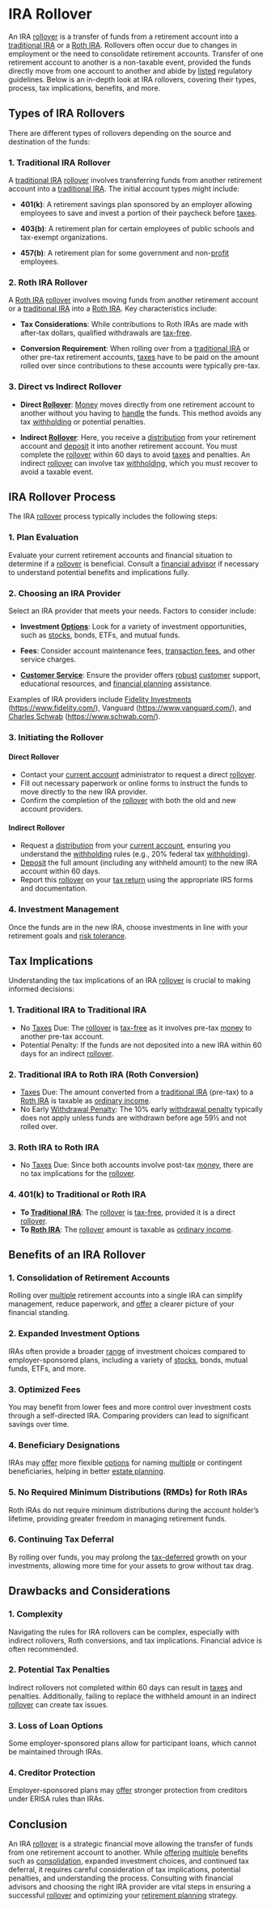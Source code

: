 # IRA Rollover

An IRA [rollover](../r/rollover.md) is a transfer of funds from a retirement account into a [traditional IRA](../t/traditional_ira.md) or a [Roth IRA](../r/roth_ira.md). Rollovers often occur due to changes in employment or the need to consolidate retirement accounts. Transfer of one retirement account to another is a non-taxable event, provided the funds directly move from one account to another and abide by [listed](../l/listed.md) regulatory guidelines. Below is an in-depth look at IRA rollovers, covering their types, process, tax implications, benefits, and more.

## Types of IRA Rollovers

There are different types of rollovers depending on the source and destination of the funds:

### 1. **Traditional IRA Rollover**

A [traditional IRA](../t/traditional_ira.md) [rollover](../r/rollover.md) involves transferring funds from another retirement account into a [traditional IRA](../t/traditional_ira.md). The initial account types might include:

- **401(k)**: A retirement savings plan sponsored by an employer allowing employees to save and invest a portion of their paycheck before [taxes](../t/taxes.md).
  
- **403(b)**: A retirement plan for certain employees of public schools and tax-exempt organizations.

- **457(b)**: A retirement plan for some government and non-[profit](../p/profit.md) employees.

### 2. **Roth IRA Rollover**

A [Roth IRA](../r/roth_ira.md) [rollover](../r/rollover.md) involves moving funds from another retirement account or a [traditional IRA](../t/traditional_ira.md) into a [Roth IRA](../r/roth_ira.md). Key characteristics include:

- **Tax Considerations**: While contributions to Roth IRAs are made with after-tax dollars, qualified withdrawals are [tax-free](../t/tax_free.md).

- **Conversion Requirement**: When rolling over from a [traditional IRA](../t/traditional_ira.md) or other pre-tax retirement accounts, [taxes](../t/taxes.md) have to be paid on the amount rolled over since contributions to these accounts were typically pre-tax.

### 3. **Direct vs Indirect Rollover**

- **Direct [Rollover](../r/rollover.md)**: [Money](../m/money.md) moves directly from one retirement account to another without you having to [handle](../h/handle.md) the funds. This method avoids any tax [withholding](../w/withholding.md) or potential penalties.

- **Indirect [Rollover](../r/rollover.md)**: Here, you receive a [distribution](../d/distribution.md) from your retirement account and [deposit](../d/deposit.md) it into another retirement account. You must complete the [rollover](../r/rollover.md) within 60 days to avoid [taxes](../t/taxes.md) and penalties. An indirect [rollover](../r/rollover.md) can involve tax [withholding](../w/withholding.md), which you must recover to avoid a taxable event.

## IRA Rollover Process

The IRA [rollover](../r/rollover.md) process typically includes the following steps:

### 1. **Plan Evaluation**

Evaluate your current retirement accounts and financial situation to determine if a [rollover](../r/rollover.md) is beneficial. Consult a [financial advisor](../f/financial_advisor.md) if necessary to understand potential benefits and implications fully.

### 2. **Choosing an IRA Provider**

Select an IRA provider that meets your needs. Factors to consider include:

- **Investment [Options](../o/options.md)**: Look for a variety of investment opportunities, such as [stocks](../s/stock.md), bonds, ETFs, and mutual funds.

- **Fees**: Consider account maintenance fees, [transaction fees](../t/transaction_fees.md), and other service charges.

- **[Customer Service](../c/customer_service.md)**: Ensure the provider offers [robust](../r/robust.md) [customer](../c/customer.md) support, educational resources, and [financial planning](../f/financial_planning.md) assistance.

Examples of IRA providers include [Fidelity Investments](../f/fidelity_investments.md) (https://www.fidelity.com/), Vanguard (https://www.vanguard.com/), and [Charles Schwab](../c/charles_schwab.md) (https://www.schwab.com/).

### 3. **Initiating the Rollover**

#### **Direct Rollover**

- Contact your [current account](../c/current_account.md) administrator to request a direct [rollover](../r/rollover.md).
- Fill out necessary paperwork or online forms to instruct the funds to move directly to the new IRA provider.
- Confirm the completion of the [rollover](../r/rollover.md) with both the old and new account providers.

#### **Indirect Rollover**

- Request a [distribution](../d/distribution.md) from your [current account](../c/current_account.md), ensuring you understand the [withholding](../w/withholding.md) rules (e.g., 20% federal tax [withholding](../w/withholding.md)).
- [Deposit](../d/deposit.md) the full amount (including any withheld amount) to the new IRA account within 60 days.
- Report this [rollover](../r/rollover.md) on your [tax return](../t/tax_return.md) using the appropriate IRS forms and documentation.

### 4. **Investment Management**

Once the funds are in the new IRA, choose investments in line with your retirement goals and [risk tolerance](../r/risk_tolerance.md).

## Tax Implications

Understanding the tax implications of an IRA [rollover](../r/rollover.md) is crucial to making informed decisions:

### 1. **Traditional IRA to Traditional IRA**

- No [Taxes](../t/taxes.md) Due: The [rollover](../r/rollover.md) is [tax-free](../t/tax_free.md) as it involves pre-tax [money](../m/money.md) to another pre-tax account.
- Potential Penalty: If the funds are not deposited into a new IRA within 60 days for an indirect [rollover](../r/rollover.md).

### 2. **Traditional IRA to Roth IRA (Roth Conversion)**

- [Taxes](../t/taxes.md) Due: The amount converted from a [traditional IRA](../t/traditional_ira.md) (pre-tax) to a [Roth IRA](../r/roth_ira.md) is taxable as [ordinary income](../o/ordinary_income.md).
- No Early [Withdrawal Penalty](../w/withdrawal_penalty.md): The 10% early [withdrawal penalty](../w/withdrawal_penalty.md) typically does not apply unless funds are withdrawn before age 59½ and not rolled over.

### 3. **Roth IRA to Roth IRA**

- No [Taxes](../t/taxes.md) Due: Since both accounts involve post-tax [money](../m/money.md), there are no tax implications for the [rollover](../r/rollover.md).

### 4. **401(k) to Traditional or Roth IRA**

- **To [Traditional IRA](../t/traditional_ira.md)**: The [rollover](../r/rollover.md) is [tax-free](../t/tax_free.md), provided it is a direct [rollover](../r/rollover.md).
- **To [Roth IRA](../r/roth_ira.md)**: The [rollover](../r/rollover.md) amount is taxable as [ordinary income](../o/ordinary_income.md).

## Benefits of an IRA Rollover

### 1. **Consolidation of Retirement Accounts**

Rolling over [multiple](../m/multiple.md) retirement accounts into a single IRA can simplify management, reduce paperwork, and [offer](../o/offer.md) a clearer picture of your financial standing.

### 2. **Expanded Investment Options**

IRAs often provide a broader [range](../r/range.md) of investment choices compared to employer-sponsored plans, including a variety of [stocks](../s/stock.md), bonds, mutual funds, ETFs, and more.

### 3. **Optimized Fees**

You may benefit from lower fees and more control over investment costs through a self-directed IRA. Comparing providers can lead to significant savings over time.

### 4. **Beneficiary Designations**

IRAs may [offer](../o/offer.md) more flexible [options](../o/options.md) for naming [multiple](../m/multiple.md) or contingent beneficiaries, helping in better [estate planning](../e/estate_planning.md).

### 5. **No Required Minimum Distributions (RMDs) for Roth IRAs**

Roth IRAs do not require minimum distributions during the account holder’s lifetime, providing greater freedom in managing retirement funds.

### 6. **Continuing Tax Deferral**

By rolling over funds, you may prolong the [tax-deferred](../t/tax_deferred.md) growth on your investments, allowing more time for your assets to grow without tax drag.

## Drawbacks and Considerations

### 1. **Complexity**

Navigating the rules for IRA rollovers can be complex, especially with indirect rollovers, Roth conversions, and tax implications. Financial advice is often recommended.

### 2. **Potential Tax Penalties**

Indirect rollovers not completed within 60 days can result in [taxes](../t/taxes.md) and penalties. Additionally, failing to replace the withheld amount in an indirect [rollover](../r/rollover.md) can create tax issues.

### 3. **Loss of Loan Options**

Some employer-sponsored plans allow for participant loans, which cannot be maintained through IRAs.

### 4. **Creditor Protection**

Employer-sponsored plans may [offer](../o/offer.md) stronger protection from creditors under ERISA rules than IRAs.

## Conclusion

An IRA [rollover](../r/rollover.md) is a strategic financial move allowing the transfer of funds from one retirement account to another. While [offering](../o/offering.md) [multiple](../m/multiple.md) benefits such as [consolidation](../c/consolidation.md), expanded investment choices, and continued tax deferral, it requires careful consideration of tax implications, potential penalties, and understanding the process. Consulting with financial advisors and choosing the right IRA provider are vital steps in ensuring a successful [rollover](../r/rollover.md) and optimizing your [retirement planning](../r/retirement_planning.md) strategy.